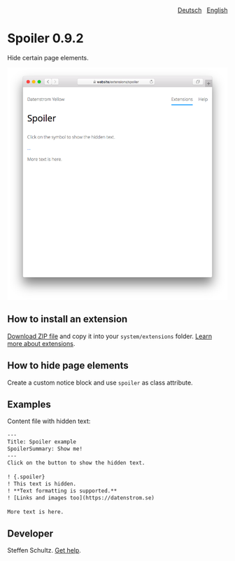 <p align="right"><a href="README-de.md">Deutsch</a> &nbsp; <a href="README.md">English</a></p>

# Spoiler 0.9.2

Hide certain page elements.

<p align="center"><img src="SCREENSHOT.png" alt="Screenshot"></p>

## How to install an extension

[Download ZIP file](https://github.com/schulle4u/yellow-spoiler/archive/refs/heads/main.zip) and copy it into your `system/extensions` folder. [Learn more about extensions](https://github.com/annaesvensson/yellow-update).

## How to hide page elements

Create a custom notice block and use `spoiler` as class attribute. 

## Examples

Content file with hidden text:

~~~
---
Title: Spoiler example
SpoilerSummary: Show me!
---
Click on the button to show the hidden text. 

! {.spoiler}
! This text is hidden.  
! **Text formatting is supported.**
! [Links and images too](https://datenstrom.se)

More text is here. 
~~~

## Developer

Steffen Schultz. [Get help](https://datenstrom.se/yellow/help/).
